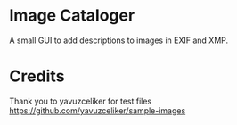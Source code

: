 # Image Cataloger
 A small GUI to add descriptions to images in EXIF and XMP.


# Credits

Thank you to yavuzceliker for test files
https://github.com/yavuzceliker/sample-images
